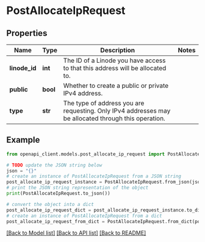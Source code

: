 # PostAllocateIpRequest


## Properties

Name | Type | Description | Notes
------------ | ------------- | ------------- | -------------
**linode_id** | **int** | The ID of a Linode you have access to that this address will be allocated to. | 
**public** | **bool** | Whether to create a public or private IPv4 address. | 
**type** | **str** | The type of address you are requesting. Only IPv4 addresses may be allocated through this operation. | 

## Example

```python
from openapi_client.models.post_allocate_ip_request import PostAllocateIpRequest

# TODO update the JSON string below
json = "{}"
# create an instance of PostAllocateIpRequest from a JSON string
post_allocate_ip_request_instance = PostAllocateIpRequest.from_json(json)
# print the JSON string representation of the object
print(PostAllocateIpRequest.to_json())

# convert the object into a dict
post_allocate_ip_request_dict = post_allocate_ip_request_instance.to_dict()
# create an instance of PostAllocateIpRequest from a dict
post_allocate_ip_request_from_dict = PostAllocateIpRequest.from_dict(post_allocate_ip_request_dict)
```
[[Back to Model list]](../README.md#documentation-for-models) [[Back to API list]](../README.md#documentation-for-api-endpoints) [[Back to README]](../README.md)


